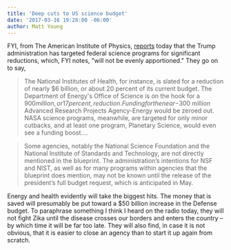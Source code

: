 ```yaml
---
title: 'Deep cuts to US science budget'
date: '2017-03-16 19:28:00 -06:00'
author: Matt Young
---
```

FYI, from The American Institute of Physics, <a href="https://www.aip.org/fyi/2017/trump-seeks-dramatic-funding-cuts-science">reports</a> today that the Trump administration has targeted federal science programs for significant reductions, which, FYI notes, "will not be evenly apportioned." They go on to say,

>The National Institutes of Health, for instance, is slated for a reduction of nearly $6 billion, or about 20 percent of its current budget. The Department of Energy's Office of Science is on the hook for a $900 million, or 17 percent, reduction. Funding for the near-$300 million Advanced Research Projects Agency-Energy would be zeroed out. NASA science programs, meanwhile, are targeted for only minor cutbacks, and at least one program, Planetary Science, would even see a funding boost....

>Some agencies, notably the National Science Foundation and the National Institute of Standards and Technology, are not directly mentioned in the blueprint. The administration’s intentions for NSF and NIST, as well as for many programs within agencies that the blueprint does mention, may not be known until the release of the president’s full budget request, which is anticipated in May.

Energy and health evidently will take the biggest hits. The money that is saved will presumably be put toward a $50 billion increase in the Defense budget. To paraphrase something I think I heard on the radio today, they will not fight Zika until the disease crosses our borders and enters the country &ndash; by which time it will be far too late. They will also find, in case it is not obvious, that it is easier to close an agency than to start it up again from scratch.
